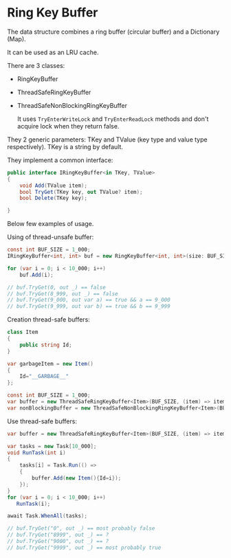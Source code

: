 # Ring Key Buffer

The data structure combines a ring buffer (circular buffer) and a Dictionary (Map).

It can be used as an LRU cache.

There are 3 classes:

* RingKeyBuffer
* ThreadSafeRingKeyBuffer
* ThreadSafeNonBlockingRingKeyBuffer

    It uses `TryEnterWriteLock` and `TryEnterReadLock` methods and don't acquire lock when they return false.

They 2 generic parameters: TKey and TValue (key type and value type respectively). 
TKey is a string by default.

They implement a common interface:

```csharp
public interface IRingKeyBuffer<in TKey, TValue>
{
    void Add(TValue item);
    bool TryGet(TKey key, out TValue? item);
    bool Delete(TKey key);

}
```

Below few examples of usage.

Using of thread-unsafe buffer:

```csharp
const int BUF_SIZE = 1_000;
IRingKeyBuffer<int, int> buf = new RingKeyBuffer<int, int>(size: BUF_SIZE, getKey: i => i, garbageItem: -1);

for (var i = 0; i < 10_000; i++)
    buf.Add(i);

// buf.TryGet(0, out _) == false
// buf.TryGet(8_999, out _) == false
// buf.TryGet(9_000, out var a) == true && a == 9_000
// buf.TryGet(9_999, out var b) == true && b == 9_999

```

Creation thread-safe buffers:

```csharp
class Item
{
    public string Id;
}

var garbageItem = new Item()
{
    Id="__GARBAGE__"
};

const int BUF_SIZE = 1_000;
var buffer = new ThreadSafeRingKeyBuffer<Item>(BUF_SIZE, (item) => item.Id, garbageItem);
var nonBlockingBuffer = new ThreadSafeNonBlockingRingKeyBuffer<Item>(BUF_SIZE, (item) => item.Id, garbageItem);
```

Use thread-safe buffers:

```csharp
var buffer = new ThreadSafeRingKeyBuffer<Item>(BUF_SIZE, (item) => item.Id, garbageItem);

var tasks = new Task[10_000];
void RunTask(int i)
{
    tasks[i] = Task.Run(() =>
    {
        buffer.Add(new Item(){Id=i});
    });
}
for (var i = 0; i < 10_000; i++)
   RunTask(i);

await Task.WhenAll(tasks);

// buf.TryGet("0", out _) == most probably false 
// buf.TryGet("8999", out _) == ?
// buf.TryGet("9000", out _) == ?
// buf.TryGet("9999", out _) == most probably true
```

